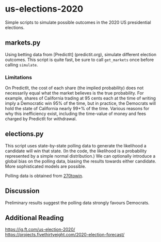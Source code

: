 # us-elections-2020 #

Simple scripts to simulate possible outcomes in the 2020 US presidential elections.

## markets.py ##

Using betting data from [PredictIt] (predictit.org), simulate different election outcomes.  This script is quite fast, be sure to call `get_markets` once before calling `simulate`.

### Limitations ###

On PredictIt, the cost of each share (the implied probability) does not necessarily equal what the market believes is the true probability. For example, shares of California trading at 95 cents each at the time of writing imply a Democratic win 95% of the time, but in practice, the Democrats will hold the state of California nearly 99+% of the time. Various reasons for why this inefficiency exist, including the time-value of money and fees charged by PredictIt for withdrawal.


## elections.py ##

This script uses state-by-state polling data to generate the likelihood a candidate will win that state. (In the code, the likelihood is a probability represented by a simple normal distribution.) We can optionally introduce a global bias on the polling data, biasing the results towards either candidate. More sophisticated models are possible.


Polling data is obtained from [270towin](https://www.270towin.com/2020-polls-biden-trump/).

## Discussion ##
Preliminary results suggest the polling data strongly favours Democrats.

## Additional Reading ##
https://ig.ft.com/us-election-2020/
https://projects.fivethirtyeight.com/2020-election-forecast/


